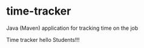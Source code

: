 # time-tracker
Java (Maven) application for tracking time on the job

Time tracker
hello Students!!!
